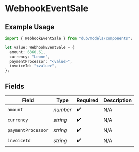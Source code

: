 # WebhookEventSale

## Example Usage

```typescript
import { WebhookEventSale } from "dub/models/components";

let value: WebhookEventSale = {
  amount: 6360.61,
  currency: "Leone",
  paymentProcessor: "<value>",
  invoiceId: "<value>",
};
```

## Fields

| Field              | Type               | Required           | Description        |
| ------------------ | ------------------ | ------------------ | ------------------ |
| `amount`           | *number*           | :heavy_check_mark: | N/A                |
| `currency`         | *string*           | :heavy_check_mark: | N/A                |
| `paymentProcessor` | *string*           | :heavy_check_mark: | N/A                |
| `invoiceId`        | *string*           | :heavy_check_mark: | N/A                |
